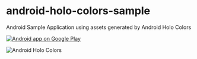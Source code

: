 android-holo-colors-sample
==========================

Android Sample Application using assets generated by Android Holo Colors


<a href="https://play.google.com/store/apps/details?id=fr.vdl.androidholocolors"><img alt="Android app on Google Play" src="https://developer.android.com/images/brand/en_app_rgb_wo_45.png" /></a>

![Android Holo Colors](https://github.com/jeromevdl/android-holo-colors-sample/blob/master/screenshot.png?raw=true)
